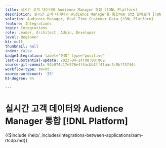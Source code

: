```yaml
---
title: 실시간 고객 데이터와 Audience Manager 통합 [!DNL Platform]
description: 실시간 고객 데이터와 Audience Manager을 통합하는 방법 알아보기 [!DNL Platform].
solution: Audience Manager, Real-Time Customer Data [!DNL Platform]
feature: Integrations
topic: Integrations
role: Leader, Architect, Admin, Developer
level: Beginner
kt: null
thumbnail: null
index: false
badgeIntegration: label="통합" type="positive"
last-substantial-update: 2023-04-14T00:00:00Z
source-git-commit: 94b074c17e976e4f4acbb1ff41aacfc9bf74744c
workflow-type: tm+mt
source-wordcount: '25'
ht-degree: 4%

---
```



# 실시간 고객 데이터와 Audience Manager 통합 [!DNL Platform]

{{$include /help/_includes/integrations-between-applications/aam-rtcdp.md}}
